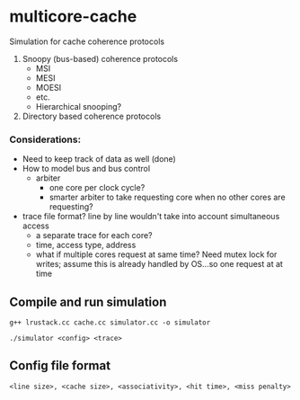 # multicore-cache
Simulation for cache coherence protocols
1. Snoopy (bus-based) coherence protocols
    - MSI
    - MESI
    - MOESI
    - etc.
    - Hierarchical snooping?
2. Directory based coherence protocols

### Considerations:
- Need to keep track of data as well (done)
- How to model bus and bus control
    - arbiter
        - one core per clock cycle?
        - smarter arbiter to take requesting core when no other cores are requesting?
- trace file format? line by line wouldn't take into account simultaneous access
    - a separate trace for each core?
    - time, access type, address
    - what if multiple cores request at same time? Need mutex lock for writes; assume this is already handled by OS...so one request at at time
## Compile and run simulation
```
g++ lrustack.cc cache.cc simulator.cc -o simulator
```
```
./simulator <config> <trace>
```
## Config file format
```
<line size>, <cache size>, <associativity>, <hit time>, <miss penalty>
```